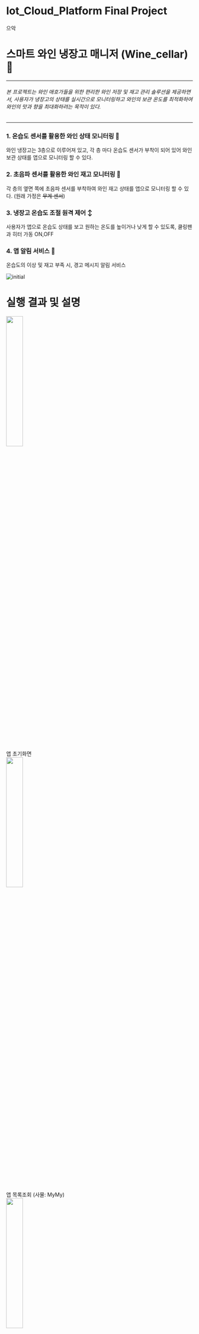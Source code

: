 # Iot_Cloud_Platform Final Project

으악


# 스마트 와인 냉장고 매니저 (Wine_cellar) 🍷
-----
###### 본 프로젝트는 와인 애호가들을 위한 편리한 와인 저장 및 재고 관리 솔루션을 제공하면서, 사용자가 냉장고의 상태를 실시간으로 모니터링하고 와인의 보관 온도를 최적화하여 와인의 맛과 향을 최대화하려는 목적이 있다.
-----


### 1. 온습도 센서를 활용한 와인 상태 모니터링 📲
와인 냉장고는 3층으로 이루어져 있고, 각 층 마다 온습도 센서가 부착이 되어 있어 와인 보관 상태를 앱으로 모니터링 할 수 있다.
### 2. 초음파 센서를 활용한 와인 재고 모니터링 📲
각 층의 옆면 쪽에 초음파 센서를 부착하여 와인 재고 상태를 앱으로 모니터링 할 수 있다. (원래 가정은 ~~무게 센서~~)
### 3. 냉장고 온습도 조절 원격 제어 ↕
사용자가 앱으로 온습도 상태를 보고 원하는 온도를 높이거나 낮게 할 수 있도록, 쿨링팬과 히터 가동 ON,OFF
### 4. 앱 알림 서비스 🔔
온습도의 이상 및 재고 부족 시, 경고 메시지 알림 서비스

![initial](https://github.com/ahastuart/Wine_cellar/assets/117140125/f0d691cb-4dd0-4182-90a2-716d09e0bbef)


# 실행 결과 및 설명

<img src="https://github.com/ahastuart/Wine_cellar/assets/117140125/b9d059b3-a346-4465-80d1-ebaea40c69ae" width="30%" height="30%"/>
<br>앱 초기화면

<br>
<img src="https://github.com/ahastuart/Wine_cellar/assets/117140125/cc1f4c6a-6898-421f-9732-6cbc332a6934" width="30%" height="30%"/>
<br> 앱 목록조회 (사물: MyMy)

<br>
<img src="https://github.com/ahastuart/Wine_cellar/assets/117140125/3af1d2cf-e3d7-4b8f-b858-25fe04a358ff" width="30%" height="30%"/>
<br> 앱 상태조회 (1,3층의 온습도 + 재고 / 냉각팬과 히터의 상태)

<br>
<img src="https://github.com/ahastuart/Wine_cellar/assets/117140125/f7021b36-fc42-49f0-9578-ac79a03db20e" width="30%" height="30%"/>
<br> 앱 상태변경 (냉각팬 상태가 ON으로 바뀜)

<br>
<img src="https://github.com/ahastuart/Wine_cellar/assets/117140125/7edc49d5-af4d-49fd-bcb3-975799e4dd16" width="30%" height="30%"/>
<br> 앱 로그조회

<br>
<img src="https://github.com/ahastuart/Wine_cellar/assets/117140125/5f4e9f2f-e108-4105-ac77-136682220d55" width="75%" height="75%"/>
<br> 앱 알림 서비스 (온습도 이상 및 재고 부족 시, 경고 메시지 울림)



# 1. 라이브러리 설치
- WiFiNINA (or WiFi101 for the MKR1000)
- ArduinoBearSSL
- ArduinoECCX08
- ArduinoMqttClient
- Arduino Cloud Provider Examples
- DHT sensor library



# 2. AWS IoT 정책 생성
디바이스가 MQTT 주제 구독, 게시 등의 AWS IoT 작업을 수행할 수 있는 권한을 부여하는데 사용한다. <br>
그래서 이를 생성하여 디바이스 인증서에 연결하여 AWS IoT 작업을 수행할 수 있게 된다. <br>
1. IoT Core에서 보안 - 정책 - [생성] 선택 *(정책이름: AllowWine)* <br>
2. 작업 필드에 iot:* 입력 -> 리소스 ARN 필드에 * -> [허용] -> 생성



# 3. X.509 인증서 사용하여 디바이스 인증
AWS IoT Core는 X.509 인증서를 사용하여 디바이스를 인증한다. <br>
1. Arduino IDE의 파일 - 예제 - ArduinoECCX08 - Tools - ECCX08CSR 선택하여 업로드 <br>
2. Common Name에만 앞으로 만들 사물 이름*(MyMy)* 적은 후, csr 생성 -> 따로 csr.txt파일로 저장하기



# 4. 레지스트리에 디바이스 등록
1. AWS IoT Core에서 관리 - 사물 - 사물생성 - 단일 사물생성 *(사물이름: MyMY)* - 이름 없는 섀도우 - csr 업로드 - 정책 연결 *(AllowWine)* -  사물 생성



# 5. 디바이스 구성 및 테스트
1. AWS IoT Core에서 보안 - 인증서 - *[드롭다운]* 활성화 - 다운로드 <br>
2. Arduino_code 폴더에 있는 파일 열기 <br>
3. arduino_secret.h 탭에서 개인 WiFi SSID와 Password 설정 -> 엔드포인트 설정 *(AWS IoT Core - 설정에서 확인 가능)* -> 인증서 파일 복사 붙여넣기 *(앞서 다운로드 파일 열기)* <br>



# 6. AWS DynamoDB 테이블 생성 및 Lambda 함수 정의
1. DynamoDB에서 테이블 - 테이블 생성 - 테이블 이름 *(WineTable)* - 파티션 키 *(deviceId: 문자열) - 정렬 키 (time: 번호) <br>
2. IntelliJ IDEA에서 프로젝트 생성 ( 프로젝트 이름: *LoggingWineLambda* / Runtime: *java11* / SDK: *11버전* ) <br>
3. build.gradle 파일에서 의존성 추가 후, 변경사항 반영 -> App 파일 수정 -> AppTest 파일 주석처리 -> 컴파일일
-----
src/main/java/helloworld/App.java 파일 Code <br>
```
package helloworld;

import java.text.SimpleDateFormat;
import java.util.TimeZone;

import com.amazonaws.services.dynamodbv2.AmazonDynamoDB;
import com.amazonaws.services.dynamodbv2.AmazonDynamoDBClientBuilder;
import com.amazonaws.services.dynamodbv2.document.DynamoDB;
import com.amazonaws.services.dynamodbv2.document.Item;
import com.amazonaws.services.dynamodbv2.document.spec.PutItemSpec;
import com.amazonaws.services.dynamodbv2.model.ConditionalCheckFailedException;
import com.amazonaws.services.lambda.runtime.Context;
import com.amazonaws.services.lambda.runtime.RequestHandler;

public class App implements RequestHandler<Document, String> {
    private DynamoDB dynamoDb;
    private String DYNAMODB_TABLE_NAME = "WineTable";

    @Override
    public String handleRequest(Document input, Context context) {
        this.initDynamoDbClient();
        context.getLogger().log("Input: " + input);

        //return null;
        return persistData(input);
    }

    private String persistData(Document document) throws ConditionalCheckFailedException {

        // Epoch Conversion Code: https://www.epochconverter.com/
        SimpleDateFormat sdf = new SimpleDateFormat ( "yyyy-MM-dd HH:mm:ss");
        sdf.setTimeZone(TimeZone.getTimeZone("Asia/Seoul"));
        String timeString = sdf.format(new java.util.Date (document.timestamp*1000));


        if (document.current.state.reported.inventory.equals(
                document.previous.state.reported.inventory) &&
                document.current.state.reported.inventory3.equals(
                        document.previous.state.reported.inventory3) &&
                document.current.state.reported.LED.equals(
                        document.previous.state.reported.LED) &&
                document.current.state.reported.LED3.equals(
                        document.previous.state.reported.LED3) &&
                document.current.state.reported.temperature.equals(
                        document.previous.state.reported.temperature) &&
                document.current.state.reported.temperature3.equals(
                        document.previous.state.reported.temperature3) &&
                document.current.state.reported.humidity3.equals(
                        document.previous.state.reported.humidity3) &&
                document.current.state.reported.humidity.equals(
                        document.previous.state.reported.humidity)) {
            return null;
        }

        return this.dynamoDb.getTable(DYNAMODB_TABLE_NAME)
                .putItem(new PutItemSpec().withItem(new Item().withPrimaryKey("deviceId", document.device)
                        .withLong("time", document.timestamp)
                        .withString("temperature", document.current.state.reported.temperature)
                        .withString("humidity", document.current.state.reported.humidity)
                        .withString("temperature3", document.current.state.reported.temperature3)
                        .withString("humidity3", document.current.state.reported.humidity3)
                        .withString("inventory", document.current.state.reported.inventory)
                        .withString("inventory3", document.current.state.reported.inventory3)
                        .withString("LED", document.current.state.reported.LED)
                        .withString("LED3", document.current.state.reported.LED3)
                        .withString("timestamp",timeString)))
                .toString();
    }

    private void initDynamoDbClient() {
        AmazonDynamoDB client = AmazonDynamoDBClientBuilder.standard().withRegion("ap-northeast-2").build();

        this.dynamoDb = new DynamoDB(client);
    }

}

class Document {
    public Thing previous;
    public Thing current;
    public long timestamp;
    public String device;       // AWS IoT에 등록된 사물 이름
}

class Thing {
    public State state = new State();
    public long timestamp;
    public String clientToken;

    public class State {
        public Tag reported = new Tag();
        public Tag desired = new Tag();

        public class Tag {
            public String temperature;
            public String humidity;
            public String temperature3;
            public String humidity3;
            public String inventory;
            public String inventory3;
            public String LED;
            public String LED3;

        }
    }
}
```
-json 예시 <br>
```
{
  "previous": {
    "state": {
      "reported": {
        "temperature": "2",
        "humidity": "3",
        "temperature3": "3",
        "humidity3": "8",
        "inventory" : "1",
        "inventory3" : "1",
        "LED": "OFF",
        "LED3": "ON"
      }
    }
  },
  "current": {
    "state": {
      "reported": {
        "temperature": "9",
        "humidity": "48",
        "temperature3": "26",
        "humidity3": "74",
        "inventory" : "0",
        "inventory3" : "0",
        "LED": "OFF",
        "LED3": "OFF"
      }
    }
  },
  "timestamp": 1575178117,
  "device":"MyMy"
}
```
-----
4. 람다함수 *(LoggingWineLambda)* 함수 생성 후, 배포 -> AmazonDynamoDBFullAccess 정책 권한 추가  <br>
5. AWS IoT Core에서 메시지 라우팅 - 규칙 - 규칙생성 - SQL문 입력 - lambda함수 *(LoggingWineLambda)* 선택 후 생성
   SELECT * FROM '$aws/things/MyMy/shadow/update/accepted'  <br>


# 7. API Gateway를 통한 REST API 구축하기
## 7-1. 디바이스 목록 조회
- Lambda Name: ListingWineLambda  <br>
- version: java 11  <br>
-----
App.java Code
```
package helloworld;
import java.util.List;
import com.amazonaws.services.iot.AWSIot;
import com.amazonaws.services.iot.AWSIotClientBuilder;
import com.amazonaws.services.iot.model.ListThingsRequest;
import com.amazonaws.services.iot.model.ListThingsResult;
import com.amazonaws.services.iot.model.ThingAttribute;
import com.amazonaws.services.lambda.runtime.Context;
import com.amazonaws.services.lambda.runtime.RequestHandler;

public class App implements RequestHandler<Object, String> {

    @Override
    public String handleRequest(Object input, Context context) {

        // AWSIot 객체를 얻는다.
        AWSIot iot = AWSIotClientBuilder.standard().build();

        // ListThingsRequest 객체 설정.
        ListThingsRequest listThingsRequest = new ListThingsRequest();

        // listThings 메소드 호출하여 결과 얻음.
        ListThingsResult result = iot.listThings(listThingsRequest);

        return getResultStr(result);
    }


    /**
     * ListThingsResult 객체인 result로 부터 ThingName과 ThingArn을 얻어서 Json문자 형식의
     * 응답모델을 만들어 반환한다.
     * {
     * 	"things": [
     *	     {
     *			"thingName": "string",
     *	      	"thingArn": "string"
     *	     },
     *		 ...
     *	   ]
     * }
     */
    private String getResultStr(ListThingsResult result) {
        List<ThingAttribute> things = result.getThings();

        String resultString = "{ \"things\": [";
        for (int i =0; i<things.size(); i++) {
            if (i!=0)
                resultString +=",";
            resultString += String.format("{\"thingName\":\"%s\", \"thingArn\":\"%s\"}",
                    things.get(i).getThingName(),
                    things.get(i).getThingArn());

        }
        resultString += "]}";
        return resultString;
    }

}
```
-----
1. Lambda 함수 생성 후, AWSIoTFullAccess 권한 추가 -> 테스트  <br>
2. API Gateway에서 API 생성 - REST API 생성 - API 이름 *(wine-api)* - API 생성  <br>
3. 리소스 아래에 /를 선택 -> 리소스 생성 -> 리소스 이름 *(devices)*  <br>
4. 메서드 섹션 - 메소드 생성 - Get - 통합유형에서 Lambda함수(ListingWineLambda) 선택 - 메서드 생성 후 테스트  <br>
5. 리소스에서 /devices 선택 -> CORS 활성화 -> 모든 체크박스 선택 -> 저장  <br>
6. API 배포 - 새 스테이지 - prod - 배포  <br>


## 7-2. 디바이스 상태 조회
- Lambda Name: GetWineLambda  <br>
- version: java 11  <br>
-----
App.java Code
```
package helloworld;

import com.amazonaws.services.iotdata.AWSIotData;
import com.amazonaws.services.iotdata.AWSIotDataClientBuilder;
import com.amazonaws.services.iotdata.model.GetThingShadowRequest;
import com.amazonaws.services.lambda.runtime.Context;
import com.amazonaws.services.lambda.runtime.RequestHandler;

/**
 * Handler for requests to Lambda function.
 */
public class App implements RequestHandler<Event, String> {

    public String handleRequest(final Event event, final Context context) {

        AWSIotData iotData = AWSIotDataClientBuilder.standard().build();

        GetThingShadowRequest getThingShadowRequest =
                new GetThingShadowRequest()
                        .withThingName(event.device);

        String output = new String(
                iotData.getThingShadow(getThingShadowRequest).getPayload().array());

        return output;
    }
}

class Event {
    public String device;
}
```
-json 예시 <br>
```
{
  "device" : "MyMy"
}
```
-----
1. Lambda 함수 생성 후, AWSIoTFullAccess 권한 추가 -> 테스트  <br>
2. API Gateway에서 이전에 생성한 wine-api를 선택 -> /devices 선택 -> 리소스 생성 -> 리소스 이름 : *{devices}*  <br>
3. 메서드 섹션 - 메소드 생성 - Get - 통합유형에서 Lambda함수(GetWineLambda) 선택 - Lambda 프록시 통합은 선택안된 상태 유지 - 메서드 생성 후 테스트  <br>
4. 통합 요청 - 템플릿 생성 - 콘텐츠 유형: application/json - 메서드 요청 매스스루 - 템플릿 본문에 다음과 같이 입력 후 생성  <br>
```
 {
     "device": "$input.params('device')"
 }
```
6. 리소스에서 /devices/{devices} 선택 -> CORS 활성화 -> 모든 체크박스 선택 -> 저장  <br>
7. API 배포 - 새 스테이지 - prod - 배포  <br>


## 7-3. 디바이스 상태 변경
- Lambda Name: UpdateWineLambda  <br>
- version: java 11  <br>
-----
App.java Code
```
package helloworld;

import java.nio.ByteBuffer;
import java.util.ArrayList;
import com.amazonaws.services.lambda.runtime.Context;
import com.amazonaws.services.lambda.runtime.RequestHandler;
import com.amazonaws.services.iotdata.AWSIotData;
import com.amazonaws.services.iotdata.AWSIotDataClientBuilder;
import com.amazonaws.services.iotdata.model.UpdateThingShadowRequest;
import com.amazonaws.services.iotdata.model.UpdateThingShadowResult;
import com.fasterxml.jackson.annotation.JsonCreator;

/**
 * Handler for requests to Lambda function.
 */
public class App implements RequestHandler<Event, String> {

    public String handleRequest(final Event event, final Context context) {
        AWSIotData iotData = AWSIotDataClientBuilder.standard().build();

        String payload = getPayload(event.tags);

        UpdateThingShadowRequest updateThingShadowRequest  =
                new UpdateThingShadowRequest()
                        .withThingName(event.device)
                        .withPayload(ByteBuffer.wrap(payload.getBytes()));

        UpdateThingShadowResult result = iotData.updateThingShadow(updateThingShadowRequest);
        byte[] bytes = new byte[result.getPayload().remaining()];
        result.getPayload().get(bytes);
        String output = new String(bytes);

        return output;
    }

    private String getPayload(ArrayList<Tag> tags) {
        String tagstr = "";
        for (int i=0; i < tags.size(); i++) {
            if (i !=  0) tagstr += ", ";
            tagstr += String.format("\"%s\" : \"%s\"", tags.get(i).tagName, tags.get(i).tagValue);
        }
        return String.format("{ \"state\": { \"desired\": { %s } } }", tagstr);
    }
}

class Event {
    public String device;
    public ArrayList<Tag> tags;

    public Event() {
        tags = new ArrayList<Tag>();
    }
}

class Tag {
    public String tagName;
    public String tagValue;

    @JsonCreator
    public Tag() {
    }

    public Tag(String n, String v) {
        tagName = n;
        tagValue = v;
    }
}

```
-json 예시 <br>
```
{
  "device": "MyMy",
  "tags" : [
    {
      "tagName": "temperature",
      "tagValue": "10"
    },
    {
      "tagName": "humidity",
      "tagValue": "33"
    },
    {
      "tagName": "temperature3",
      "tagValue": "25"
    },
    {
      "tagName": "humidity3",
      "tagValue": "72"
    },
    {
      "tagName": "inventory",
      "tagValue": "100"
    },
    {
      "tagName": "inventory3",
      "tagValue": "0"
    },
    {
      "tagName": "LED",
      "tagValue": "OFF"
    },
    {
      "tagName": "LED3",
      "tagValue": "OFF"
    }
  ]
}
```
-----
1. Lambda 함수 생성 후, AWSIoTFullAccess 권한 추가 -> 테스트  <br>
2. API Gateway에서 이전에 생성한 wine-api를 선택 -> /{device} 선택  메서드 섹션 - 메소드 생성 - PUT - 통합유형에서 Lambda함수(GetWineLambda) 선택- 메서드 생성  <br>
3. 모델 - 모델 생성 - 모델 이름: UpdateWineInput - 콘텐츠 유형: application/json - 스키마 정의
```
 {
      "$schema": "http://json-schema.org/draft-04/schema#",
      "title": "UpdateWineInput",
  	 "type" : "object",
      "properties" : {
      	"tags" : {
      		"type": "array",
             "items": {
                       "type": "object",
                       "properties" : {
                         	"tagName" : { "type" : "string"},
                         	"tagValue" : { "type" : "string"}
             		}
             }
         }
     }
 }
```
4. /{devices} PUT 메서드 선택 - 통합 요청 - 템플릿 생성 - 콘텐츠 유형: application/json - 템플릿 생성에서 UpdateWineInput 선택택 - 템플릿 본문에 다음과 같이 입력 후 생성  <br>
```
 #set($inputRoot = $input.path('$'))
 {
     "device": "$input.params('device')",
     "tags" : [
     ##TODO: Update this foreach loop to reference array from input json
         #foreach($elem in $inputRoot.tags)
         {
             "tagName" : "$elem.tagName",
             "tagValue" : "$elem.tagValue"
         } 
         #if($foreach.hasNext),#end
         #end
     ]
 }
```
6. 리소스에서 /devices/{devices} 선택 -> CORS 활성화 -> 모든 체크박스 선택 -> 저장  <br>
7. API 배포 - 새 스테이지 - prod - 배포  <br>


## 7-4. 디바이스 로그 조회
- Lambda Name: LogWineLambda  <br>
- version: java 11  <br>
-----
App.java Code
```
package helloworld;

import java.text.ParseException;
import java.text.SimpleDateFormat;
import java.util.Iterator;
import java.util.TimeZone;


import com.amazonaws.services.lambda.runtime.Context;
import com.amazonaws.services.lambda.runtime.RequestHandler;

import com.amazonaws.services.dynamodbv2.AmazonDynamoDB;
import com.amazonaws.services.dynamodbv2.AmazonDynamoDBClientBuilder;
import com.amazonaws.services.dynamodbv2.document.DynamoDB;
import com.amazonaws.services.dynamodbv2.document.Item;
import com.amazonaws.services.dynamodbv2.document.ItemCollection;
import com.amazonaws.services.dynamodbv2.document.QueryOutcome;
import com.amazonaws.services.dynamodbv2.document.Table;
import com.amazonaws.services.dynamodbv2.document.spec.QuerySpec;
import com.amazonaws.services.dynamodbv2.document.utils.NameMap;
import com.amazonaws.services.dynamodbv2.document.utils.ValueMap;

/**
 * Handler for requests to Lambda function.
 */
public class App implements RequestHandler<Event, String> {
    private DynamoDB dynamoDb;
    private String DYNAMODB_TABLE_NAME = "WineTable";

    public String handleRequest(final Event input, final Context context) {

        this.initDynamoDbClient();
        Table table = dynamoDb.getTable(DYNAMODB_TABLE_NAME);

        long from=0;
        long to=0;
        try {
            SimpleDateFormat sdf = new SimpleDateFormat ( "yyyy-MM-dd HH:mm:ss");
            sdf.setTimeZone(TimeZone.getTimeZone("Asia/Seoul"));

            from = sdf.parse(input.from).getTime() / 1000;
            to = sdf.parse(input.to).getTime() / 1000;
        } catch (ParseException e1) {
            e1.printStackTrace();
        }

        QuerySpec querySpec = new QuerySpec()
                .withKeyConditionExpression("deviceId = :v_id and #t between :from and :to")
                .withNameMap(new NameMap().with("#t", "time"))
                .withValueMap(new ValueMap().withString(":v_id",input.device).withNumber(":from", from).withNumber(":to", to));

        ItemCollection<QueryOutcome> items=null;
        try {
            items = table.query(querySpec);
        }
        catch (Exception e) {
            System.err.println("Unable to scan the table:");
            System.err.println(e.getMessage());
        }
        String output = getResponse(items);

        return output;
    }

    private String getResponse(ItemCollection<QueryOutcome> items) {

        Iterator<Item> iter = items.iterator();
        String response = "{ \"data\": [";
        for (int i =0; iter.hasNext(); i++) {
            if (i!=0)
                response +=",";
            response += iter.next().toJSON();
        }
        response += "]}";
        return response;
    }

    private void initDynamoDbClient() {
        AmazonDynamoDB client = AmazonDynamoDBClientBuilder.standard().build();

        this.dynamoDb = new DynamoDB(client);
    }

}

class Event {
    public String device;
    public String from;
    public String to;
}

```
-json 예시 <br>
```
{ "device": "MyMy", "from":"2019-12-01 14:28:10", "to": "2023-12-09 22:13:58"}
```
-----
1. Lambda 함수 생성 후, AmazonDynamoDBFullAccess 권한 추가 -> 테스트  <br>
2. API Gateway에서 이전에 생성한 wine-api를 선택 -> /{device} 선택 - 리소스 생성 - 리소스 이름: log
3. 메서드 섹션 - 메소드 생성 - 메서드 유형: Get - 통합 유형에서 Lambda함수 *(LogWineLambda)* 선택
4. 메서드 실행 - 메서드 요청 - 메서드 요청 설정의 편집 - URL 쿼리 문자열 파라미터 - 이름에 from과 to입력 (필수옵션)
5. /log GET 메서드 선택 - 통합 요청 - 템플릿 생성 - 콘텐츠 유형: application/json - 템플릿 생성에서 UpdateWineInput 선 - 템플릿 본문에 다음과 같이 입력 후 생성  <br>
```
 {
   "device": "$input.params('device')",
   "from": "$input.params('from')",
   "to":  "$input.params('to')"
 }
```
6. 리소스에서 /devices/{devices}/log 선택 -> CORS 활성화 -> 모든 체크박스 선택 -> 저장  <br>
7. API 배포 - 새 스테이지 - prod - 배포  <br>



